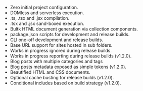 - Zero initial project configuration.
- DOMless and serverless execution.
- .ts, .tsx and .jsx compilation.
- .tsx and .jsx sand-boxed execution.
- Bultk HTML document generation via collection components.
- package.json scripts for development and release builds.
- CLI one-off development and release builds.
- Base URL support for sites hosted in sub folders.
- Works in progress ignored during release builds.
- Works in progress reporting during release builds <span>(v1.2.0)</span>.
- Blog posts with multiple categories and tags
- Blog posts metadata exposed as simple tokens <span>(v1.2.0)</span>.
- Beautified HTML and CSS documents.
- Optional cache busting for release builds <span>(v1.2.0)</span>.
- Conditional includes based on build strategy <span>(v1.2.0)</span>.
